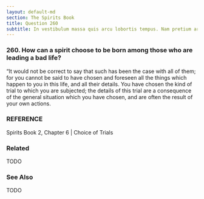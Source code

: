 ```yaml
---
layout: default-md
section: The Spirits Book
title: Question 260
subtitle: In vestibulum massa quis arcu lobortis tempus. Nam pretium arcu in odio vulputate luctus.
---
```


### 260. How can a spirit choose to be born among those who are leading a bad life?

“It would not be correct to say that such has been the case with all of them; for you cannot be said to have chosen and foreseen all the things which happen to you in this life, and all their details. You have chosen the kind of trial to which you are subjected; the details of this trial are a consequence of the general situation which you have chosen, and are often the result of your own actions. 


### REFERENCE
Spirits Book 2, Chapter 6 | Choice of Trials


### Related
TODO

### See Also
TODO
